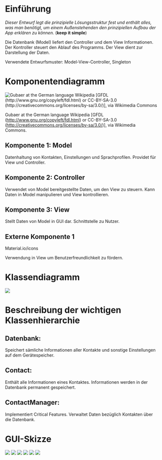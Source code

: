 # Einführung

*Dieser Entwurf legt die prinzipielle Lösungsstruktur fest und enthält alles, was man benötigt, um einem Außenstehenden den prinzipiellen Aufbau der App erklären zu können.* (**keep it simple**)

Die Datenbank (Model) liefert den Controller und dem View Informationen. Der Kontroller steuert den Ablauf des Programms. Der View dient zur Darstellung der Daten.

Verwendete Entwurfsmuster: Model-View-Controller, Singleton

# Komponentendiagramm

![Gubaer at the German language Wikipedia [GFDL (http://www.gnu.org/copyleft/fdl.html) or CC-BY-SA-3.0 (http://creativecommons.org/licenses/by-sa/3.0/)], via Wikimedia Commons](sketches/Komponentendiagramm.png)

Gubaer at the German language Wikipedia [GFDL (http://www.gnu.org/copyleft/fdl.html) or CC-BY-SA-3.0 (http://creativecommons.org/licenses/by-sa/3.0/)], via Wikimedia Commons.


## Komponente 1: Model

Datenhaltung von Kontakten, Einstellungen und Sprachprofilen. Providet für View und Controller.

## Komponente 2: Controller

Verwendet von Model bereitgestellte Daten, um den View zu steuern. Kann Daten in Model manipulieren und View kontrollieren.

## Komponente 3: View

Stellt Daten von Model in GUI dar. Schnittstelle zu Nutzer.

## Externe Komponente 1

Material.io/icons

Verwendung in View um Benutzerfreundlichkeit zu fördern.


# Klassendiagramm

![](sketches/cd_SopraGruppe16.png)

# Beschreibung der wichtigen Klassenhierarchie

## Datenbank:
Speichert sämliche Informationen aller Kontakte und sonstige Einstellungen auf dem Gerätespeicher.

## Contact: 
Enthält alle Informationen eines Kontaktes. Informationen werden in der Datenbank permanent gespeichert.

## ContactManager:
Implementiert Critical Features. Verwaltet Daten bezüglich Kontakten über die Datenbank. 


# GUI-Skizze

![](sketches/Skizze-1.png)
![](sketches/Skizze-2.png)
![](sketches/Skizze-3.png)
![](sketches/Skizze-4.png)
![](sketches/Skizze-5.png)
![](sketches/Skizze-6.png)
